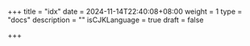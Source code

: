 +++
title = "idx"
date = 2024-11-14T22:40:08+08:00
weight = 1
type = "docs"
description = ""
isCJKLanguage = true
draft = false

+++

